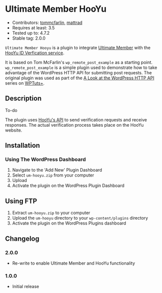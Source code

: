 # Ultimate Member HooYu
* Contributors: [tommcfarlin](http://profiles.wordpress.org/tommcfarlin), [mattrad](http://profiles.wordpress.org/mattrad)
* Requires at least: 3.5
* Tested up to: 4.7.2
* Stable tag: 2.0.0

`Ultimate Member Hooyu` is a plugin to integrate [Ultimate Member](https://wordpress.org/plugins/ultimate-member/) with the [HooYu ID Verfication service](https://www.hooyu.com/).

It is based on Tom McFarlin's `wp_remote_post_example` as a starting point. `wp_remote_post_example` is a simple plugin used to demonstrate how to take advantage of the WordPress HTTP API for submitting post requests. The original plugin was used as part of the [A Look at the WordPress HTTP API](http://wp.tutsplus.com/series/a-look-at-the-wordpress-http-api/) series on [WPTuts+](http://wp.tutsplus.com/).

## Description

To-do

The plugin uses [HooYu's API](https://business.hooyu.com/documentation) to send verification requests and receive responses. The actual verification process takes place on the HooYu website.

## Installation

### Using The WordPress Dashboard

1. Navigate to the 'Add New' Plugin Dashboard
2. Select `um-hooyu.zip` from your computer
3. Upload
4. Activate the plugin on the WordPress Plugin Dashboard

## Using FTP

1. Extract `um-hooyu.zip` to your computer
2. Upload the `um-hooyu` directory to your `wp-content/plugins` directory
3. Activate the plugin on the WordPress Plugins dashboard

## Changelog

### 2.0.0

* Re-write to enable Ultimate Member and HooYu functionality

### 1.0.0

* Initial release
